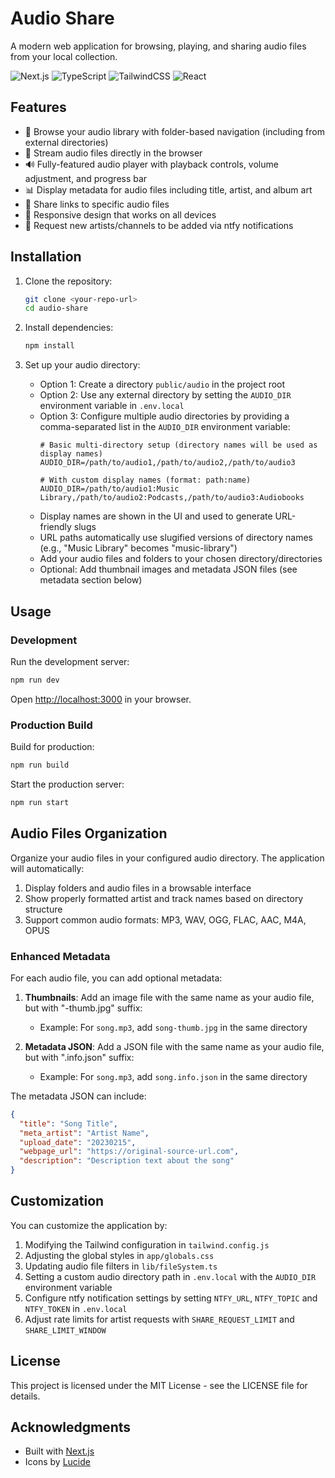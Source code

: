 # Audio Share

A modern web application for browsing, playing, and sharing audio files from your local collection.

![Next.js](https://img.shields.io/badge/Next.js-15.2.3-black)
![TypeScript](https://img.shields.io/badge/TypeScript-5-blue)
![TailwindCSS](https://img.shields.io/badge/TailwindCSS-3.4-38b2ac)
![React](https://img.shields.io/badge/React-19-61dafb)

## Features

- 📁 Browse your audio library with folder-based navigation (including from external directories)
- 🎵 Stream audio files directly in the browser
- 🔊 Fully-featured audio player with playback controls, volume adjustment, and progress bar
- 📊 Display metadata for audio files including title, artist, and album art
- 🔗 Share links to specific audio files
- 📱 Responsive design that works on all devices
- 🔄 Request new artists/channels to be added via ntfy notifications

## Installation

1. Clone the repository:
   ```bash
   git clone <your-repo-url>
   cd audio-share
   ```

2. Install dependencies:
   ```bash
   npm install
   ```

3. Set up your audio directory:
   - Option 1: Create a directory `public/audio` in the project root
   - Option 2: Use any external directory by setting the `AUDIO_DIR` environment variable in `.env.local`
   - Option 3: Configure multiple audio directories by providing a comma-separated list in the `AUDIO_DIR` environment variable:
     ```
     # Basic multi-directory setup (directory names will be used as display names)
     AUDIO_DIR=/path/to/audio1,/path/to/audio2,/path/to/audio3
     
     # With custom display names (format: path:name)
     AUDIO_DIR=/path/to/audio1:Music Library,/path/to/audio2:Podcasts,/path/to/audio3:Audiobooks
     ```
   - Display names are shown in the UI and used to generate URL-friendly slugs
   - URL paths automatically use slugified versions of directory names (e.g., "Music Library" becomes "music-library")
   - Add your audio files and folders to your chosen directory/directories
   - Optional: Add thumbnail images and metadata JSON files (see metadata section below)

## Usage

### Development

Run the development server:

```bash
npm run dev
```

Open [http://localhost:3000](http://localhost:3000) in your browser.

### Production Build

Build for production:

```bash
npm run build
```

Start the production server:

```bash
npm run start
```

## Audio Files Organization

Organize your audio files in your configured audio directory. The application will automatically:

1. Display folders and audio files in a browsable interface
2. Show properly formatted artist and track names based on directory structure
3. Support common audio formats: MP3, WAV, OGG, FLAC, AAC, M4A, OPUS

### Enhanced Metadata

For each audio file, you can add optional metadata:

1. **Thumbnails**: Add an image file with the same name as your audio file, but with "-thumb.jpg" suffix:
   - Example: For `song.mp3`, add `song-thumb.jpg` in the same directory

2. **Metadata JSON**: Add a JSON file with the same name as your audio file, but with ".info.json" suffix:
   - Example: For `song.mp3`, add `song.info.json` in the same directory

The metadata JSON can include:
```json
{
  "title": "Song Title",
  "meta_artist": "Artist Name",
  "upload_date": "20230215",
  "webpage_url": "https://original-source-url.com",
  "description": "Description text about the song"
}
```

## Customization

You can customize the application by:

1. Modifying the Tailwind configuration in `tailwind.config.js`
2. Adjusting the global styles in `app/globals.css`
3. Updating audio file filters in `lib/fileSystem.ts`
4. Setting a custom audio directory path in `.env.local` with the `AUDIO_DIR` environment variable
5. Configure ntfy notification settings by setting `NTFY_URL`, `NTFY_TOPIC` and `NTFY_TOKEN` in `.env.local`
6. Adjust rate limits for artist requests with `SHARE_REQUEST_LIMIT` and `SHARE_LIMIT_WINDOW`

## License

This project is licensed under the MIT License - see the LICENSE file for details.

## Acknowledgments

- Built with [Next.js](https://nextjs.org)
- Icons by [Lucide](https://lucide.dev)
